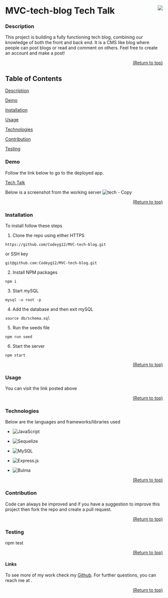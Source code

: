 <a name="readme-top"></a>

# MVC-tech-blog Tech Talk [<img align="right" src="https://img.shields.io/badge/license-MIT-00beef"></img>](LICENSE)

### Description

This project is building a fully functioning tech blog, combining our knowledge of both the front and back end. It is a CMS like blog where people can post blogs or read and comment on others. Feel free to create an account and make a post!

  <p align="right"><a href="#readme-top">(Return to top)</a></p>

## Table of Contents

[Description](#description)

[Demo](#demo)

[Installation](#installation)

[Usage](#usage)

[Technologies](#technologies)

[Contribution](#contribution)

[Testing](#test)

### Demo

Follow the link below to go to the deployed app.

[Tech Talk](https://lit-fjord-80121.herokuapp.com/)

Below is a screenshot from the working server
![tech - Copy](https://user-images.githubusercontent.com/103782398/188053375-f53fe257-3518-4606-a542-41afd8dfc122.png) 

  <p align="right"><a href="#readme-top">(Return to top)</a></p>
  
  ### Installation

To install follow these steps

1.  Clone the repo using either HTTPS

```
https://github.com/Codeyg12/MVC-tech-blog.git
```

or SSH key

    git@github.com:Codeyg12/MVC-tech-blog.git

2.  Install NPM packages

```
npm i
```

3. Start mySQL

```
mysql -u root -p
```

4. Add the database and then exit mySQL

```
source db/schema.sql
```

5.  Run the seeds file

```
npm run seed
```

6.  Start the server

```
npm start
```

  <p align="right"><a href="#readme-top">(Return to top)</a></p>

### Usage

You can visit the link posted above

  <p align="right"><a href="#readme-top">(Return to top)</a></p>

### Technologies

Below are the languages and frameworks/libraries used

- ![JavaScript](https://img.shields.io/badge/javascript-%23323330.svg?style=for-the-badge&logo=javascript&logoColor=%23F7DF1E)

- ![Sequelize](https://img.shields.io/badge/Sequelize-52B0E7?style=for-the-badge&logo=Sequelize&logoColor=white)

- ![MySQL](https://img.shields.io/badge/mysql-%2300f.svg?style=for-the-badge&logo=mysql&logoColor=white)

- ![Express.js](https://img.shields.io/badge/express.js-%23404d59.svg?style=for-the-badge&logo=express&logoColor=%2361DAFB)

- ![Bulma](https://img.shields.io/badge/bulma-00D0B1?style=for-the-badge&logo=bulma&logoColor=white)

  <p align="right"><a href="#readme-top">(Return to top)</a></p>

### Contribution

Code can always be improved and if you have a suggestion to improve this project then fork the repo and create a pull request.

  <p align="right"><a href="#readme-top">(Return to top)</a></p>

### Testing

npm test

  <p align="right"><a href="#readme-top">(Return to top)</a></p>

#### Links

To see more of my work check my [Github](https://github.com/). For further questions, you can reach me at .

  <p align="right"><a href="#readme-top">(Return to top)</a></p>
